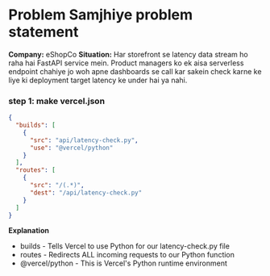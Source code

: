 # Problem Samjhiye problem statement

**Company:**
eShopCo
**Situation:** 
Har storefront se latency data stream ho raha hai FastAPI service mein. Product managers ko ek 
aisa serverless endpoint chahiye jo woh apne dashboards se call kar sakein check
karne ke liye ki deployment target latency ke under hai ya nahi.

### step 1: make vercel.json

```json
{
  "builds": [
    {
      "src": "api/latency-check.py",
      "use": "@vercel/python"
    }
  ],
  "routes": [
    {
      "src": "/(.*)",
      "dest": "/api/latency-check.py"
    }
  ]
}
```

**Explanation**
- builds - Tells Vercel to use Python for our latency-check.py file
- routes - Redirects ALL incoming requests to our Python function
- @vercel/python - This is Vercel's Python runtime environment
